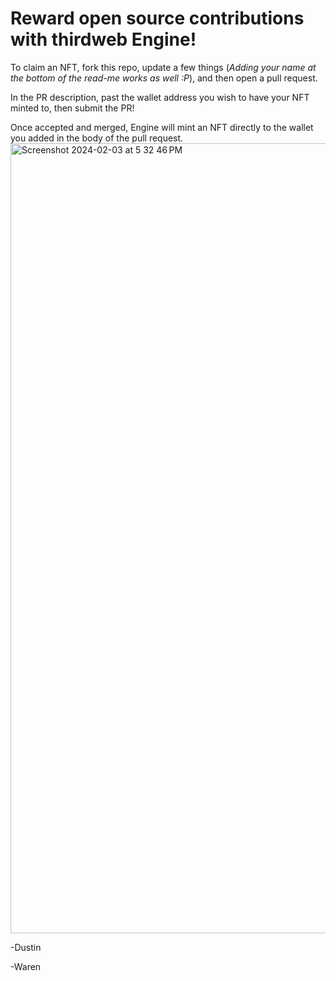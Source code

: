 # Reward open source contributions with thirdweb Engine!

To claim an NFT, fork this repo, update a few things (_Adding your name at the bottom of the read-me works as well :P_), and then open a pull request. 

In the PR description, past the wallet address you wish to have your NFT minted to, then submit the PR!

Once accepted and merged, Engine will mint an NFT directly to the wallet you added in the body of the pull request. 
<img width="1264" alt="Screenshot 2024-02-03 at 5 32 46 PM" src="https://github.com/DustinTurska/github-Engine-rewards/assets/135719141/e0a85a45-ccdb-436b-a118-8d06cc089f08">

-Dustin

-Waren
